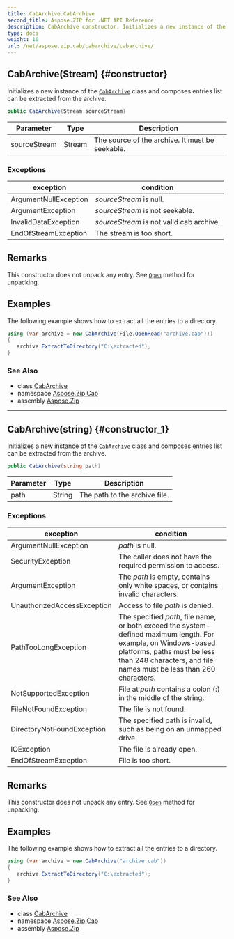 ```yaml
---
title: CabArchive.CabArchive
second_title: Aspose.ZIP for .NET API Reference
description: CabArchive constructor. Initializes a new instance of the CabArchive class and composes entries list can be extracted from the archive
type: docs
weight: 10
url: /net/aspose.zip.cab/cabarchive/cabarchive/
---
```

## CabArchive(Stream) {#constructor}

Initializes a new instance of the [`CabArchive`](../) class and composes entries list can be extracted from the archive.

```csharp
public CabArchive(Stream sourceStream)
```

| Parameter | Type | Description |
| --- | --- | --- |
| sourceStream | Stream | The source of the archive. It must be seekable. |

### Exceptions

| exception | condition |
| --- | --- |
| ArgumentNullException | *sourceStream* is null. |
| ArgumentException | *sourceStream* is not seekable. |
| InvalidDataException | *sourceStream* is not valid cab archive. |
| EndOfStreamException | The stream is too short. |

## Remarks

This constructor does not unpack any entry. See [`Open`](../../cabentry/open/) method for unpacking.

## Examples

The following example shows how to extract all the entries to a directory.

```csharp
using (var archive = new CabArchive(File.OpenRead("archive.cab")))
{ 
   archive.ExtractToDirectory("C:\extracted");
}
```

### See Also

* class [CabArchive](../)
* namespace [Aspose.Zip.Cab](../../cabarchive/)
* assembly [Aspose.Zip](../../../)

---

## CabArchive(string) {#constructor_1}

Initializes a new instance of the [`CabArchive`](../) class and composes entries list can be extracted from the archive.

```csharp
public CabArchive(string path)
```

| Parameter | Type | Description |
| --- | --- | --- |
| path | String | The path to the archive file. |

### Exceptions

| exception | condition |
| --- | --- |
| ArgumentNullException | *path* is null. |
| SecurityException | The caller does not have the required permission to access. |
| ArgumentException | The *path* is empty, contains only white spaces, or contains invalid characters. |
| UnauthorizedAccessException | Access to file *path* is denied. |
| PathTooLongException | The specified *path*, file name, or both exceed the system-defined maximum length. For example, on Windows-based platforms, paths must be less than 248 characters, and file names must be less than 260 characters. |
| NotSupportedException | File at *path* contains a colon (:) in the middle of the string. |
| FileNotFoundException | The file is not found. |
| DirectoryNotFoundException | The specified path is invalid, such as being on an unmapped drive. |
| IOException | The file is already open. |
| EndOfStreamException | File is too short. |

## Remarks

This constructor does not unpack any entry. See [`Open`](../../cabentry/open/) method for unpacking.

## Examples

The following example shows how to extract all the entries to a directory.

```csharp
using (var archive = new CabArchive("archive.cab")) 
{ 
   archive.ExtractToDirectory("C:\extracted");
}
```

### See Also

* class [CabArchive](../)
* namespace [Aspose.Zip.Cab](../../cabarchive/)
* assembly [Aspose.Zip](../../../)


